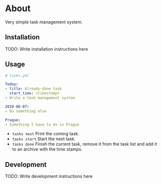 # About

Very simple task management system.

## Installation

TODO: Write installation instructions here

## Usage

```yaml
# tasks.yml

Today:
- title: Already-done task
  start_time: <timestamp>
- Write a task management system

2018-06-07:
- Do something else

Prague:
- Something I have to do in Prague
```

- `tasks next` Print the coming task.
- `tasks start` Start the next task.
- `tasks done` Finish the current task, remove it from the task list and add it to an archive with the time stamps.

## Development

TODO: Write development instructions here
